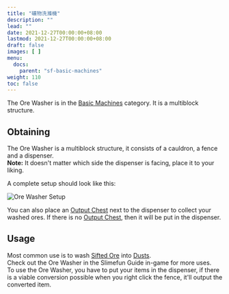 ```yaml
---
title: "礦物洗滌機"
description: ""
lead: ""
date: 2021-12-27T00:00:00+08:00
lastmod: 2021-12-27T00:00:00+08:00
draft: false
images: [ ]
menu:
  docs:
    parent: "sf-basic-machines"
weight: 110
toc: false
---
```


The Ore Washer is in the [Basic Machines](/docs/slimefun/basic-machines) category. It is a multiblock structure.

## Obtaining

The Ore Washer is a multiblock structure, it consists of a cauldron, a fence and a dispenser.<br> **Note:** It doesn't matter which side the dispenser is facing, place it to your liking.<br>

A complete setup should look like this:

<img src="/slimefun-images/multiblock-ore-washer.png" alt="Ore Washer Setup" />

You can also place an [Output Chest](/docs/slimefun/output-chest) next to the dispenser to collect your washed ores. If there is no [Output Chest](/docs/slimefun/output-chest), then it will be put in the dispenser.

## Usage

Most common use is to wash [Sifted Ore](/docs/slimefun/sifted-ore) into [Dusts](/docs/slimefun/dusts).<br> Check out the Ore Washer in the Slimefun Guide in-game for more uses.<br> To use the Ore Washer, you have to put your items in the dispenser, if there is a viable conversion possible when you right click the fence, it'll output the converted item.
